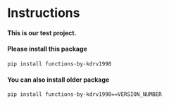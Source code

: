 # Instructions

#### This is our test project.

#### Please install this package 
```
pip install functions-by-kdrv1998
```


#### You can also install older package 
```
pip install functions-by-kdrv1998==VERSION_NUMBER
```